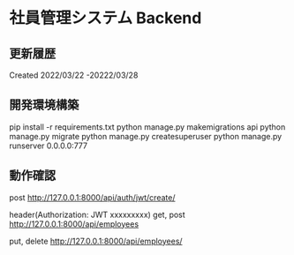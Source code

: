 # 社員管理システム Backend

## 更新履歴

Created 2022/03/22 -20222/03/28

## 開発環境構築

pip install -r requirements.txt
python manage.py makemigrations api
python manage.py migrate
python manage.py createsuperuser
python manage.py runserver 0.0.0.0:777

## 動作確認

post
http://127.0.0.1:8000/api/auth/jwt/create/

header(Authorization: JWT xxxxxxxxx)
get, post
http://127.0.0.1:8000/api/employees

put, delete
http://127.0.0.1:8000/api/employees/<id>
